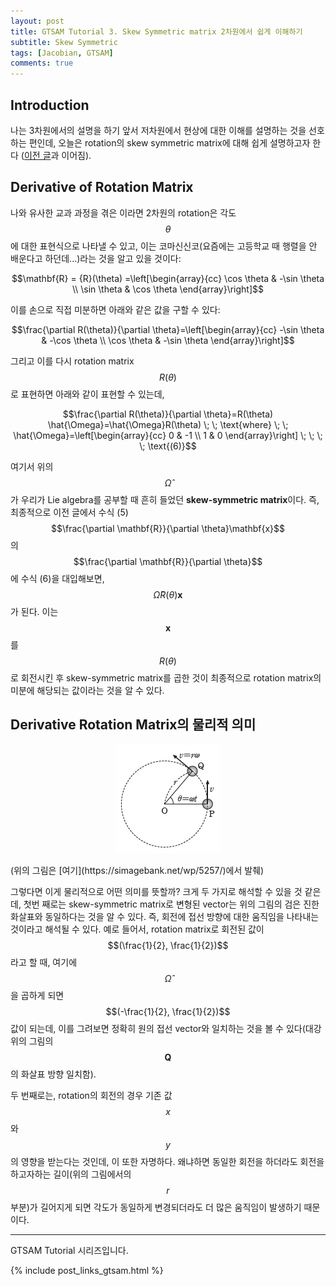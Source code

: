 ```yaml
---
layout: post
title: GTSAM Tutorial 3. Skew Symmetric matrix 2차원에서 쉽게 이해하기
subtitle: Skew Symmetric
tags: [Jacobian, GTSAM]
comments: true
---
```


## Introduction 

나는 3차원에서의 설명을 하기 앞서 저차원에서 현상에 대한 이해를 설명하는 것을 선호하는 편인데, 오늘은 rotation의 skew symmetric matrix에 대해 쉽게 설명하고자 한다 ([이전 글](https://limhyungtae.github.io/2024-12-01-GTSAM-Tutorial-2.-SE(2)-Transformation-matrix%EC%99%80-Jacobian-Block-Operation%EC%9C%BC%EB%A1%9C-%ED%91%9C%ED%98%84%ED%95%98%EA%B8%B0/)과 이어짐).

## Derivative of Rotation Matrix

나와 유사한 교과 과정을 겪은 이라면 2차원의 rotation은 각도 $$\theta$$에 대한 표현식으로 나타낼 수 있고, 이는 코마신신코(요즘에는 고등학교 때 행렬을 안 배운다고 하던데...)라는 것을 알고 있을 것이다:

$$\mathbf{R} = {R}(\theta) =\left[\begin{array}{cc}
\cos \theta & -\sin \theta \\
\sin \theta & \cos \theta
\end{array}\right]$$

이를 손으로 직접 미분하면 아래와 같은 값을 구할 수 있다:

$$\frac{\partial R(\theta)}{\partial \theta}=\left[\begin{array}{cc}
-\sin \theta & -\cos \theta \\
\cos \theta & -\sin \theta
\end{array}\right]$$

그리고 이를 다시 rotation matrix $$R(\theta)$$로 표현하면 아래와 같이 표현할 수 있는데, 

$$\frac{\partial R(\theta)}{\partial \theta}=R(\theta) \hat{\Omega}=\hat{\Omega}R(\theta) \; \; \text{where} \; \; \hat{\Omega}=\left[\begin{array}{cc}
0 & -1 \\
1 & 0
\end{array}\right]   \; \; \; \; \text{(6)}$$

여기서 위의 $$\hat{\Omega}$$가 우리가 Lie algebra를 공부할 때 흔히 들었던 **skew-symmetric matrix**이다. 
즉, 최종적으로 이전 글에서 수식 (5) $$\frac{\partial \mathbf{R}}{\partial \theta}\mathbf{x}$$의  $$\frac{\partial \mathbf{R}}{\partial \theta}$$에 수식 (6)을 대입해보면, $$\hat{\Omega}R(\theta)\mathbf{x}$$가 된다. 이는 $$\mathbf{x}$$를 $$R(\theta)$$로 회전시킨 후 skew-symmetric matrix를 곱한 것이 최종적으로 rotation matrix의 미분에 해당되는 값이라는 것을 알 수 있다. 

## Derivative Rotation Matrix의 물리적 의미

<p align="center">
  <img src="/img/circular_motion.png" alt="Circular Motion">
</p>
(위의 그림은 [여기](https://simagebank.net/wp/5257/)에서 발췌)

그렇다면 이게 물리적으로 어떤 의미를 뜻할까?
크게 두 가지로 해석할 수 있을 것 같은데, 첫번 째로는 skew-symmetric matrix로 변형된 vector는 위의 그림의 검은 진한 화살표와 동일하다는 것을 알 수 있다.
즉, 회전에 접선 방향에 대한 움직임을 나타내는 것이라고 해석될 수 있다.
예로 들어서, rotation matrix로 회전된 값이 $$(\frac{1}{2}, \frac{1}{2})$$라고 할 때, 여기에 $$\hat{\Omega}$$을 곱하게 되면 $$(-\frac{1}{2}, \frac{1}{2})$$ 값이 되는데, 이를 그려보면 정확히 원의 접선 vector와 일치하는 것을 볼 수 있다(대강 위의 그림의 $$\mathbf{Q}$$ 의 화살표 방향 일치함).

두 번째로는, rotation의 회전의 경우 기존 값 $$x$$와 $$y$$의 영향을 받는다는 것인데, 이 또한 자명하다.
왜냐하면 동일한 회전을 하더라도 회전을 하고자하는 길이(위의 그림에서의 $$r$$ 부분)가 길어지게 되면 각도가 동일하게 변경되더라도 더 많은 움직임이 발생하기 때문이다. 

--- 


GTSAM Tutorial 시리즈입니다.

{% include post_links_gtsam.html %}